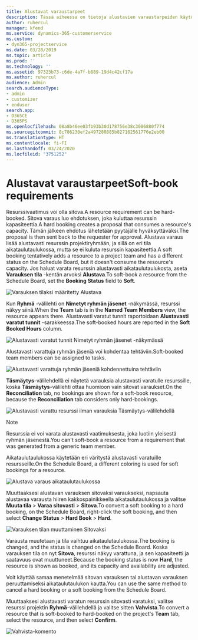 ```yaml
---
title: Alustavat varaustarpeet
description: Tässä aiheessa on tietoja alustavien varaustarpeiden käytöstä.
author: ruhercul
manager: kfend
ms.service: dynamics-365-customerservice
ms.custom:
- dyn365-projectservice
ms.date: 03/28/2019
ms.topic: article
ms.prod: ''
ms.technology: ''
ms.assetid: 97323b73-c6de-4a7f-b889-19d4c42cf17a
ms.author: ruhercul
audience: Admin
search.audienceType:
- admin
- customizer
- enduser
search.app:
- D365CE
- D365PS
ms.openlocfilehash: 08a8b46ee03fb93b30d178756e38c3086880f774
ms.sourcegitcommit: 8c786230ef2a497280885b827162561776e2eb00
ms.translationtype: HT
ms.contentlocale: fi-FI
ms.lasthandoff: 03/24/2020
ms.locfileid: "3751252"
---
```

# <a name="soft-book-requirements"></a><span data-ttu-id="bb103-103">Alustavat varaustarpeet</span><span class="sxs-lookup"><span data-stu-id="bb103-103">Soft-book requirements</span></span>

<span data-ttu-id="bb103-104">Resurssivaatimus voi olla sitova.</span><span class="sxs-lookup"><span data-stu-id="bb103-104">A resource requirement can be hard-booked.</span></span> <span data-ttu-id="bb103-105">Sitova varaus luo ehdotuksen, joka kuluttaa resurssin kapasiteettia.</span><span class="sxs-lookup"><span data-stu-id="bb103-105">A hard booking creates a proposal that consumes a resource's capacity.</span></span> <span data-ttu-id="bb103-106">Tämän jälkeen ehdotus lähetetään pyytäjälle hyväksyttäväksi.</span><span class="sxs-lookup"><span data-stu-id="bb103-106">The proposal is then sent back to the requester for approval.</span></span> <span data-ttu-id="bb103-107">Alustava varaus lisää alustavasti resurssin projektiryhmään, ja sillä on eri tila aikataulutaulukossa, mutta se ei kuluta resurssin kapasiteettia.</span><span class="sxs-lookup"><span data-stu-id="bb103-107">A soft booking tentatively adds a resource to a project team and has a different status on the Schedule Board, but it doesn't consume the resource's capacity.</span></span> <span data-ttu-id="bb103-108">Jos haluat varata resurssin alustavasti aikataulutaulukosta, aseta **Varauksen tila** -kentän arvoksi **Alustava**.</span><span class="sxs-lookup"><span data-stu-id="bb103-108">To soft-book a resource from the Schedule Board, set the **Booking Status** field to **Soft**.</span></span>

![Varauksen tilaksi määritetty Alustava](media/Resource-Management-image77.png)

<span data-ttu-id="bb103-110">Kun **Ryhmä** -välilehti on **Nimetyt ryhmän jäsenet** -näkymässä, resurssi näkyy siinä.</span><span class="sxs-lookup"><span data-stu-id="bb103-110">When the **Team** tab is in the **Named Team Members** view, the resource appears there.</span></span> <span data-ttu-id="bb103-111">Alustavasti varatut tunnit raportoidaan **Alustavasti varatut tunnit** -sarakkeessa.</span><span class="sxs-lookup"><span data-stu-id="bb103-111">The soft-booked hours are reported in the **Soft Booked Hours** column.</span></span>

![Alustavasti varatut tunnit Nimetyt ryhmän jäsenet -näkymässä](media/Resource-Management-image78.png)

<span data-ttu-id="bb103-113">Alustavasti varattuja ryhmän jäseniä voi kohdentaa tehtäviin.</span><span class="sxs-lookup"><span data-stu-id="bb103-113">Soft-booked team members can be assigned to tasks.</span></span>

![Alustavasti varattuja ryhmän jäseniä kohdennettuina tehtäviin](media/Resource-Management-image79.png)

<span data-ttu-id="bb103-115">**Täsmäytys**-välilehdellä ei näytetä varauksia alustavasti varatulle resurssille, koska **Täsmäytys**-välilehti ottaa huomioon vain sitovat varaukset.</span><span class="sxs-lookup"><span data-stu-id="bb103-115">On the **Reconciliation** tab, no bookings are shown for a soft-book resource, because the **Reconciliation** tab considers only hard-bookings.</span></span>

![Alustavasti varattu resurssi ilman varauksia Täsmäytys-välilehdellä](media/Resource-Management-image80.png)

> [!NOTE]
> <span data-ttu-id="bb103-117">Resurssia ei voi varata alustavasti vaatimuksesta, joka luotiin yleisestä ryhmän jäsenestä.</span><span class="sxs-lookup"><span data-stu-id="bb103-117">You can't soft-book a resource from a requirement that was generated from a generic team member.</span></span>

<span data-ttu-id="bb103-118">Aikataulutaulukossa käytetään eri väritystä alustavasti varatuille resursseille.</span><span class="sxs-lookup"><span data-stu-id="bb103-118">On the Schedule Board, a different coloring is used for soft bookings for a resource.</span></span>

![Alustava varaus aikataulutaulukossa](media/Resource-Management-image81.png)

<span data-ttu-id="bb103-120">Muuttaaksesi alustavan varauksen sitovaksi varaukseksi, napsauta alustavaa varausta hiiren kakkospainikkeella aikataulutaulukossa ja valitse **Muuta tila** \> **Varaa sitovasti** \> **Sitova**.</span><span class="sxs-lookup"><span data-stu-id="bb103-120">To convert a soft booking to a hard booking, on the Schedule Board, right-click the soft booking, and then select **Change Status** \> **Hard Book** \> **Hard**.</span></span>

![Varauksen tilan muuttaminen Sitovaksi](media/Resource-Management-image82.png)

<span data-ttu-id="bb103-122">Varausta muutetaan ja tila vaihtuu aikataulutaulukossa.</span><span class="sxs-lookup"><span data-stu-id="bb103-122">The booking is changed, and the status is changed on the Schedule Board.</span></span> <span data-ttu-id="bb103-123">Koska varauksen tila on nyt **Sitova**, resurssi näkyy varattuna, ja sen kapasiteetti ja saatavuus ovat muuttuneet.</span><span class="sxs-lookup"><span data-stu-id="bb103-123">Because the booking status is now **Hard**, the resource is shown as booked, and its capacity and availability are adjusted.</span></span>

<span data-ttu-id="bb103-124">Voit käyttää samaa menetelmää sitovan varauksen tai alustavan varauksen peruuttamiseksi aikataulutaulukon kautta.</span><span class="sxs-lookup"><span data-stu-id="bb103-124">You can use the same method to cancel a hard booking or a soft booking from the Schedule Board.</span></span>

<span data-ttu-id="bb103-125">Muuttaaksesi alustavasti varatun resurssin sitovasti varatuksi, valitse resurssi projektin **Ryhmä**-välilehdellä ja valitse sitten **Vahvista**.</span><span class="sxs-lookup"><span data-stu-id="bb103-125">To convert a resource that is soft-booked to hard-booked on the project's **Team** tab, select the resource, and then select **Confirm**.</span></span>

![Vahvista-komento](media/Resource-Management-image83.png)
